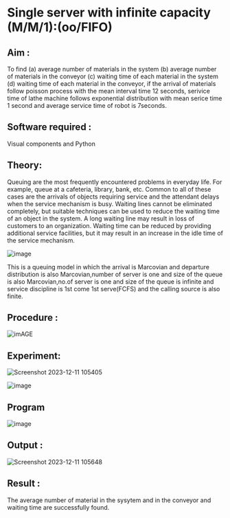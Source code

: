 # Single server with infinite capacity (M/M/1):(oo/FIFO)
## Aim :
To find (a) average number of materials in the system (b) average number of materials in the conveyor (c) waiting time of each material in the system (d) waiting time of each material in the conveyor, if the arrival  of materials follow poisson process with the mean interval time 12 seconds, serivice time of lathe machine follows exponential distribution with mean serice time 1 second and average service time of robot is 7seconds.

## Software required :
Visual components and Python

## Theory:
Queuing are the most frequently encountered problems in everyday life. For example, queue at a cafeteria, library, bank, etc. Common to all of these cases are the arrivals of objects requiring service and the attendant delays when the service mechanism is busy. Waiting lines cannot be eliminated completely, but suitable techniques can be used to reduce the waiting time of an object in the system. A long waiting line may result in loss of customers to an organization. Waiting time can be reduced by providing additional service facilities, but it may result in an increase in the idle time of the service mechanism.

![image](1.png)

This is a queuing model in which the arrival is Marcovian and departure distribution is also Marcovian,number of server is one and size of the queue is also Marcovian,no.of server is one and size of the queue is infinite and service discipline is 1st come 1st serve(FCFS) and the calling source is also finite.

## Procedure :

![imAGE](2.png)



## Experiment:
![Screenshot 2023-12-11 105405](https://github.com/dhanamoni/Single-server-infinite-capacity---Markov-Model/assets/151629757/aacc0490-2e73-4d07-beb0-f97b6766b17d)

![image](https://github.com/dhanamoni/Single-server-infinite-capacity---Markov-Model/assets/151629757/dbb30b77-2e8f-48b1-a0ca-946baa25b115)

 
## Program
![image](https://github.com/ramjan1729/Single-server-infinite-capacity---Markov-Model/assets/103921593/5f1fd58d-5929-4c51-89ea-4cef009e5bad)

## Output :
![Screenshot 2023-12-11 105648](https://github.com/dhanamoni/Single-server-infinite-capacity---Markov-Model/assets/151629757/01a92eaf-f895-4cb9-bcc0-a54fe11a510b)

## Result :
The average number of material in the sysytem and in the conveyor and waiting time are successfully found.
